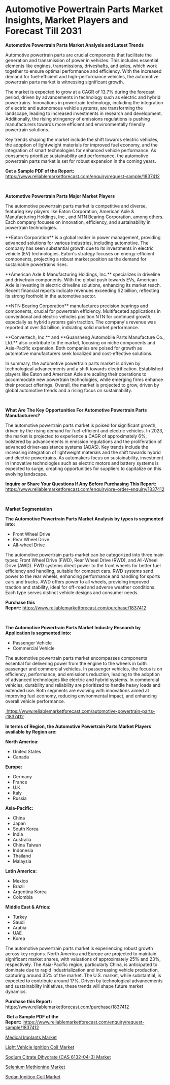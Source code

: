 <p><h1>Automotive Powertrain Parts Market Insights, Market Players and Forecast Till 2031</h1></p><p><strong>Automotive Powertrain Parts Market Analysis and Latest Trends</strong></p>
<p><p>Automotive powertrain parts are crucial components that facilitate the generation and transmission of power in vehicles. This includes essential elements like engines, transmissions, driveshafts, and axles, which work together to ensure optimal performance and efficiency. With the increased demand for fuel-efficient and high-performance vehicles, the automotive powertrain parts market is witnessing significant growth.</p><p>The market is expected to grow at a CAGR of 13.7% during the forecast period, driven by advancements in technology such as electric and hybrid powertrains. Innovations in powertrain technology, including the integration of electric and autonomous vehicle systems, are transforming the landscape, leading to increased investments in research and development. Additionally, the rising stringency of emissions regulations is pushing manufacturers towards more efficient and environmentally friendly powertrain solutions.</p><p>Key trends shaping the market include the shift towards electric vehicles, the adoption of lightweight materials for improved fuel economy, and the integration of smart technologies for enhanced vehicle performance. As consumers prioritize sustainability and performance, the automotive powertrain parts market is set for robust expansion in the coming years.</p></p>
<p><strong>Get a Sample PDF of the Report:&nbsp;</strong> <a href="https://www.reliablemarketforecast.com/enquiry/request-sample/1837412?utm_campaign=121&utm_medium=2&utm_source=Github&utm_content=ia&utm_term=04112024&utm_id=automotive-powertrain-parts">https://www.reliablemarketforecast.com/enquiry/request-sample/1837412</a></p>
<p>&nbsp;</p>
<p><strong>Automotive Powertrain Parts Major Market Players</strong></p>
<p><p>The automotive powertrain parts market is competitive and diverse, featuring key players like Eaton Corporation, American Axle & Manufacturing Holdings, Inc., and NTN Bearing Corporation, among others. Each company focuses on innovation, efficiency, and sustainability in powertrain technologies.</p><p>**Eaton Corporation** is a global leader in power management, providing advanced solutions for various industries, including automotive. The company has seen substantial growth due to its investments in electric vehicle (EV) technologies. Eaton's strategy focuses on energy-efficient components, projecting a robust market position as the demand for sustainable powertrains rises.</p><p>**American Axle & Manufacturing Holdings, Inc.** specializes in driveline and drivetrain components. With the global push towards EVs, American Axle is investing in electric driveline solutions, enhancing its market reach. Recent financial reports indicate revenues exceeding $2 billion, reflecting its strong foothold in the automotive sector.</p><p>**NTN Bearing Corporation** manufactures precision bearings and components, crucial for powertrain efficiency. Multifaceted applications in conventional and electric vehicles position NTN for continued growth, especially as hybrid systems gain traction. The company's revenue was reported at over $4 billion, indicating solid market performance.</p><p>**Convertech, Inc.** and **Guansheng Automobile Parts Manufacture Co., Ltd.** also contribute to the market, focusing on niche components and Asia-Pacific expansion. Both companies are poised for growth as automotive manufacturers seek localized and cost-effective solutions.</p><p>In summary, the automotive powertrain parts market is driven by technological advancements and a shift towards electrification. Established players like Eaton and American Axle are scaling their operations to accommodate new powertrain technologies, while emerging firms enhance their product offerings. Overall, the market is projected to grow, driven by global automotive trends and a rising focus on sustainability.</p></p>
<p>&nbsp;</p>
<p><strong>What Are The Key Opportunities For Automotive Powertrain Parts Manufacturers?</strong></p>
<p><p>The automotive powertrain parts market is poised for significant growth, driven by the rising demand for fuel-efficient and electric vehicles. In 2023, the market is projected to experience a CAGR of approximately 6%, bolstered by advancements in emission regulations and the proliferation of advanced driver-assistance systems (ADAS). Key trends include the increasing integration of lightweight materials and the shift towards hybrid and electric powertrains. As automakers focus on sustainability, investment in innovative technologies such as electric motors and battery systems is expected to surge, creating opportunities for suppliers to capitalize on this evolving landscape.</p></p>
<p><strong>Inquire or Share Your Questions If Any Before Purchasing This Report:</strong> <a href="https://www.reliablemarketforecast.com/enquiry/pre-order-enquiry/1837412?utm_campaign=121&utm_medium=2&utm_source=Github&utm_content=ia&utm_term=04112024&utm_id=automotive-powertrain-parts">https://www.reliablemarketforecast.com/enquiry/pre-order-enquiry/1837412</a></p>
<p>&nbsp;</p>
<p><strong>Market Segmentation</strong></p>
<p><strong>The Automotive Powertrain Parts Market Analysis by types is segmented into:</strong></p>
<p><ul><li>Front Wheel Drive</li><li>Rear Wheel Drive</li><li>All-wheel Drive</li></ul></p>
<p><p>The automotive powertrain parts market can be categorized into three main types: Front Wheel Drive (FWD), Rear Wheel Drive (RWD), and All-Wheel Drive (AWD). FWD systems direct power to the front wheels for better fuel efficiency and handling, suitable for compact cars. RWD systems send power to the rear wheels, enhancing performance and handling for sports cars and trucks. AWD offers power to all wheels, providing improved traction and stability, ideal for off-road and adverse weather conditions. Each type serves distinct vehicle designs and consumer needs.</p></p>
<p><strong>Purchase this Report:&nbsp;</strong><a href="https://www.reliablemarketforecast.com/purchase/1837412?utm_campaign=121&utm_medium=2&utm_source=Github&utm_content=ia&utm_term=04112024&utm_id=automotive-powertrain-parts">https://www.reliablemarketforecast.com/purchase/1837412</a></p>
<p>&nbsp;</p>
<p><strong>The Automotive Powertrain Parts Market Industry Research by Application is segmented into:</strong></p>
<p><ul><li>Passenger Vehicle</li><li>Commercial Vehicle</li></ul></p>
<p><p>The automotive powertrain parts market encompasses components essential for delivering power from the engine to the wheels in both passenger and commercial vehicles. In passenger vehicles, the focus is on efficiency, performance, and emissions reduction, leading to the adoption of advanced technologies like electric and hybrid systems. In commercial vehicles, durability and reliability are prioritized to handle heavy loads and extended use. Both segments are evolving with innovations aimed at improving fuel economy, reducing environmental impact, and enhancing overall vehicle performance.</p></p>
<p><a href="https://www.reliablemarketforecast.com/automotive-powertrain-parts-r1837412?utm_campaign=121&utm_medium=2&utm_source=Github&utm_content=ia&utm_term=04112024&utm_id=automotive-powertrain-parts">&nbsp;https://www.reliablemarketforecast.com/automotive-powertrain-parts-r1837412</a></p>
<p><strong>In terms of Region, the Automotive Powertrain Parts Market Players available by Region are:</strong></p>
<p>
    <p> <strong> North America: </strong>
        <ul>
            <li>United States</li>
            <li>Canada</li>
        </ul>
        </p> 
    <p> <strong> Europe: </strong>
        <ul>
            <li>Germany</li>
            <li>France</li>
            <li>U.K.</li>
            <li>Italy</li>
            <li>Russia</li>
        </ul>
        </p> 
    <p> <strong> Asia-Pacific: </strong>
        <ul>
            <li>China</li>
            <li>Japan</li>
            <li>South Korea</li>
            <li>India</li>
            <li>Australia</li>
            <li>China Taiwan</li>
            <li>Indonesia</li>
            <li>Thailand</li>
            <li>Malaysia</li>
        </ul>
        </p> 
    <p> <strong> Latin America: </strong>
        <ul>
            <li>Mexico</li>
            <li>Brazil</li>
            <li>Argentina Korea</li>
            <li>Colombia</li>
        </ul>
        </p> 
    <p> <strong> Middle East & Africa: </strong>
        <ul>
            <li>Turkey</li>
            <li>Saudi</li>
            <li>Arabia</li>
            <li>UAE</li>
            <li>Korea</li>
        </ul>
    </p>
    </p>
<p><p>The automotive powertrain parts market is experiencing robust growth across key regions. North America and Europe are projected to maintain significant market shares, with valuations of approximately 25% and 23%, respectively. The Asia-Pacific region, particularly China, is anticipated to dominate due to rapid industrialization and increasing vehicle production, capturing around 35% of the market. The U.S. market, while substantial, is expected to contribute around 17%. Driven by technological advancements and sustainability initiatives, these trends will shape future market dynamics.</p></p>
<p><strong>Purchase this Report: </strong><a href="https://www.reliablemarketforecast.com/purchase/1837412?utm_campaign=121&utm_medium=2&utm_source=Github&utm_content=ia&utm_term=04112024&utm_id=automotive-powertrain-parts">https://www.reliablemarketforecast.com/purchase/1837412</a></p>
<p>&nbsp;<strong>Get a Sample PDF of the Report:&nbsp;&nbsp;</strong><a href="https://www.reliablemarketforecast.com/enquiry/request-sample/1837412?utm_campaign=121&utm_medium=2&utm_source=Github&utm_content=ia&utm_term=04112024&utm_id=automotive-powertrain-parts">https://www.reliablemarketforecast.com/enquiry/request-sample/1837412</a></p>
<p><strong></strong></p>
<p><p><a href="https://issuu.com/reportprime-2/docs/medical-implants-market-size-2030.p_e54200fc35b235?utm_campaign=121&utm_medium=2&utm_source=Github&utm_content=ia&utm_term=04112024&utm_id=automotive-powertrain-parts">Medical Implants Market</a></p><p><a href="https://github.com/halleabdon2v1s/Market-Research-Report-List-1/blob/main/light-vehicle-ignition-coil-market.md?utm_campaign=121&utm_medium=2&utm_source=Github&utm_content=ia&utm_term=04112024&utm_id=automotive-powertrain-parts">Light Vehicle Ignition Coil Market</a></p><p><a href="https://www.linkedin.com/pulse/sodium-citrate-dihydrate-cas-6132-04-3-market-trends-strategic-jjmfe?utm_campaign=121&utm_medium=2&utm_source=Github&utm_content=ia&utm_term=04112024&utm_id=automotive-powertrain-parts">Sodium Citrate Dihydrate (CAS 6132-04-3) Market</a></p><p><a href="https://www.linkedin.com/pulse/selenium-methionine-market2024-2031-industry-insights-investment-cjihe?utm_campaign=121&utm_medium=2&utm_source=Github&utm_content=ia&utm_term=04112024&utm_id=automotive-powertrain-parts">Selenium Methionine Market</a></p><p><a href="https://github.com/lyndi2n3hdalbey/Market-Research-Report-List-1/blob/main/sedan-ignition-coil-market.md?utm_campaign=121&utm_medium=2&utm_source=Github&utm_content=ia&utm_term=04112024&utm_id=automotive-powertrain-parts">Sedan Ignition Coil Market</a></p></p>